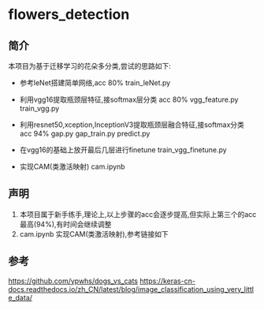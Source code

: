 # flowers_detection
## 简介
本项目为基于迁移学习的花朵多分类,尝试的思路如下:

* 参考leNet搭建简单网络,acc 80%
		train_leNet.py

* 利用vgg16提取瓶颈层特征,接softmax层分类 acc 80%
		vgg_feature.py train_vgg.py

* 利用resnet50,xception,InceptionV3提取瓶颈层融合特征,接softmax分类 acc 94%
		gap.py gap_train.py predict.py

* 在vgg16的基础上放开最后几层进行finetune
		train_vgg_finetune.py

* 实现CAM(类激活映射)
		cam.ipynb

## 声明
1. 本项目属于新手练手,理论上,以上步骤的acc会逐步提高,但实际上第三个的acc最高(94%),有时间会继续调整
2. cam.ipynb 实现CAM(类激活映射),参考链接如下

## 参考

 https://github.com/ypwhs/dogs_vs_cats
 https://keras-cn-docs.readthedocs.io/zh_CN/latest/blog/image_classification_using_very_little_data/